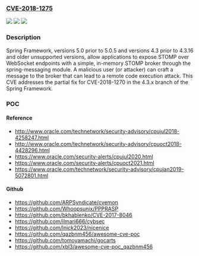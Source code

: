 ### [CVE-2018-1275](https://cve.mitre.org/cgi-bin/cvename.cgi?name=CVE-2018-1275)
![](https://img.shields.io/static/v1?label=Product&message=Spring%20Framework&color=blue)
![](https://img.shields.io/static/v1?label=Version&message=n%2Fa&color=blue)
![](https://img.shields.io/static/v1?label=Vulnerability&message=CWE-94%20-%20Code%20Injection&color=brighgreen)

### Description

Spring Framework, versions 5.0 prior to 5.0.5 and versions 4.3 prior to 4.3.16 and older unsupported versions, allow applications to expose STOMP over WebSocket endpoints with a simple, in-memory STOMP broker through the spring-messaging module. A malicious user (or attacker) can craft a message to the broker that can lead to a remote code execution attack. This CVE addresses the partial fix for CVE-2018-1270 in the 4.3.x branch of the Spring Framework.

### POC

#### Reference
- http://www.oracle.com/technetwork/security-advisory/cpujul2018-4258247.html
- http://www.oracle.com/technetwork/security-advisory/cpuoct2018-4428296.html
- https://www.oracle.com/security-alerts/cpujul2020.html
- https://www.oracle.com/security-alerts/cpuoct2021.html
- https://www.oracle.com/technetwork/security-advisory/cpujan2019-5072801.html

#### Github
- https://github.com/ARPSyndicate/cvemon
- https://github.com/Whoopsunix/PPPRASP
- https://github.com/bkhablenko/CVE-2017-8046
- https://github.com/ilmari666/cybsec
- https://github.com/lnick2023/nicenice
- https://github.com/qazbnm456/awesome-cve-poc
- https://github.com/tomoyamachi/gocarts
- https://github.com/xbl3/awesome-cve-poc_qazbnm456

